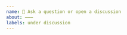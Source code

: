 ```yaml
---
name: 💬 Ask a question or open a discussion
about: ———
labels: under discussion
---
```


<!-- If you wonder why something isn't working, "report a bug" instead of using this template. -->
